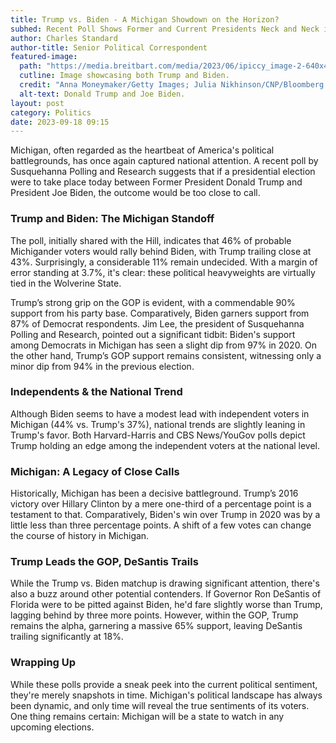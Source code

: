 ```yaml
---
title: Trump vs. Biden - A Michigan Showdown on the Horizon?
subhed: Recent Poll Shows Former and Current Presidents Neck and Neck in Hypothetical Matchup
author: Charles Standard
author-title: Senior Political Correspondent
featured-image: 
  path: "https://media.breitbart.com/media/2023/06/ipiccy_image-2-640x480.jpg"
  cutline: Image showcasing both Trump and Biden.
  credit: "Anna Moneymaker/Getty Images; Julia Nikhinson/CNP/Bloomberg via Getty Images"
  alt-text: Donald Trump and Joe Biden.
layout: post
category: Politics
date: 2023-09-18 09:15
---
```


Michigan, often regarded as the heartbeat of America's political battlegrounds, has once again captured national attention. A recent poll by Susquehanna Polling and Research suggests that if a presidential election were to take place today between Former President Donald Trump and President Joe Biden, the outcome would be too close to call.

### Trump and Biden: The Michigan Standoff

The poll, initially shared with the Hill, indicates that 46% of probable Michigander voters would rally behind Biden, with Trump trailing close at 43%. Surprisingly, a considerable 11% remain undecided. With a margin of error standing at 3.7%, it's clear: these political heavyweights are virtually tied in the Wolverine State.

Trump’s strong grip on the GOP is evident, with a commendable 90% support from his party base. Comparatively, Biden garners support from 87% of Democrat respondents. Jim Lee, the president of Susquehanna Polling and Research, pointed out a significant tidbit: Biden's support among Democrats in Michigan has seen a slight dip from 97% in 2020. On the other hand, Trump’s GOP support remains consistent, witnessing only a minor dip from 94% in the previous election.

### Independents & the National Trend

Although Biden seems to have a modest lead with independent voters in Michigan (44% vs. Trump's 37%), national trends are slightly leaning in Trump's favor. Both Harvard-Harris and CBS News/YouGov polls depict Trump holding an edge among the independent voters at the national level.

### Michigan: A Legacy of Close Calls

Historically, Michigan has been a decisive battleground. Trump’s 2016 victory over Hillary Clinton by a mere one-third of a percentage point is a testament to that. Comparatively, Biden's win over Trump in 2020 was by a little less than three percentage points. A shift of a few votes can change the course of history in Michigan.

### Trump Leads the GOP, DeSantis Trails

While the Trump vs. Biden matchup is drawing significant attention, there's also a buzz around other potential contenders. If Governor Ron DeSantis of Florida were to be pitted against Biden, he'd fare slightly worse than Trump, lagging behind by three more points. However, within the GOP, Trump remains the alpha, garnering a massive 65% support, leaving DeSantis trailing significantly at 18%. 

### Wrapping Up

While these polls provide a sneak peek into the current political sentiment, they're merely snapshots in time. Michigan's political landscape has always been dynamic, and only time will reveal the true sentiments of its voters. One thing remains certain: Michigan will be a state to watch in any upcoming elections.
